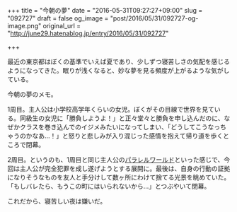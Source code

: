 +++
title = "今朝の夢"
date = "2016-05-31T09:27:27+09:00"
slug = "092727"
draft = false
og_image = "post/2016/05/31/092727-og-image.png"
original_url = "http://june29.hatenablog.jp/entry/2016/05/31/092727"

+++

<p>最近の東京都はぼくの基準でいえば夏であり、少しずつ寝苦しさの気配を感じるようになってきた。眠りが浅くなると、妙な夢を見る頻度が上がるような気がしている。</p>

<p>今朝の夢のメモ。</p>

<p>1周目。主人公は小学校高学年くらいの女児。ぼくがその目線で世界を見ている。同級生の女児に「勝負しようよ！」と正々堂々と勝負を申し込んだのに、なぜかクラスを巻き込んでのイジメみたいになってしまい、「どうしてこうなっちゃうのかなあ…！」と怒りと悲しみが入り混じった感情を抱えて帰り道を歩くところで閉幕。</p>

<p>2周目。というのも、1周目と同じ主人公の<a class="keyword" href="http://d.hatena.ne.jp/keyword/%A5%D1%A5%E9%A5%EC%A5%EB%A5%EF%A1%BC%A5%EB%A5%C9">パラレルワールド</a>といった感じで、今回は主人公が完全犯罪を成し遂げようとする展開に。最後は、自身の行動の証拠になりそうなものを友人と手分けして数ヶ所にわけて捨てる光景を眺めていた。「もしバレたら、もうこの町にはいられないから…」とつぶやいて閉幕。</p>

<p>これだから、寝苦しい夜は嫌いだ。</p>